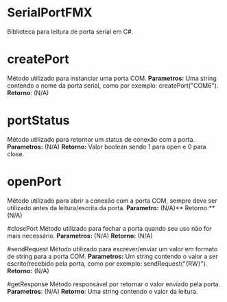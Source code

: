 # SerialPortFMX
Biblioteca para leitura de porta serial em C#.


# createPort
Método utilizado para instanciar uma porta COM.
**Parametros:** Uma string contendo o nome da porta serial, como por exemplo: createPort("COM6").
**Retorno**: (N/A)

# portStatus
Método utilizado para retornar um status de conexão com a porta. 
**Parametros:** (N/A)
**Retorno:** Valor boolean sendo 1 para open e 0 para close.

# openPort
Método utilizado para abrir a conexão com a porta COM, sempre deve ser utilizado antes da leitura/escrita da porta.
**Parametro:** (N/A)**
Retorno:** (N/A)

#closePort
Método utilizado para fechar a porta quando seu uso não for mais necessário.
**Parametros:** (N/A)
**Retorno:** (N/A)

#sendRequest
Método utilizado para escrever/enviar um valor em formato de string para a porta COM.
**Parametros:** Um string contendo o valor a ser escrito/recebido pela porta, como por exemplo: sendRequest("{RW}").
**Retorno:** (N/A)

#getResponse
Método responsável por retornar o valor enviado pela porta.
**Parametros**: (N/A)
**Retorno**: Uma string contendo o valor da leitura.
